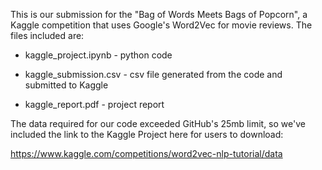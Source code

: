 This is our submission for the "Bag of Words Meets Bags of Popcorn", a Kaggle competition that uses Google's Word2Vec for movie reviews. The files included are:

* kaggle_project.ipynb - python code

* kaggle_submission.csv - csv file generated from the code and submitted to Kaggle

* kaggle_report.pdf - project report

The data required for our code exceeded GitHub's 25mb limit, so we've included the link to the Kaggle Project here for users to download:

https://www.kaggle.com/competitions/word2vec-nlp-tutorial/data
